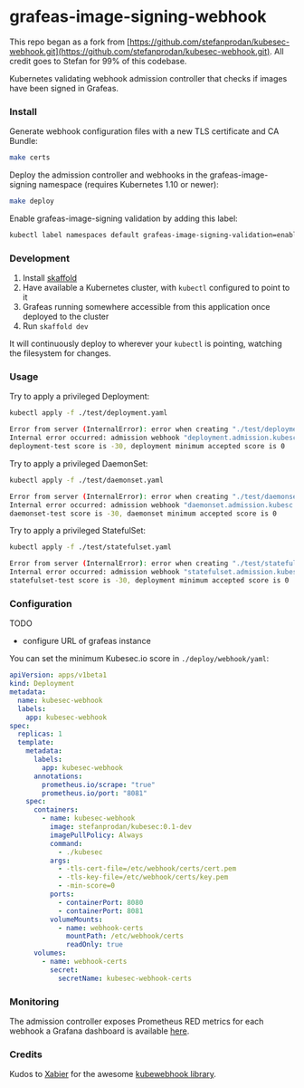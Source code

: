 # grafeas-image-signing-webhook

This repo began as a fork from
[https://github.com/stefanprodan/kubesec-webhook.git](https://github.com/stefanprodan/kubesec-webhook.git).
All credit goes to Stefan for 99% of this codebase.

Kubernetes validating webhook admission controller that checks if images
have been signed in Grafeas.

### Install

Generate webhook configuration files with a new TLS certificate and CA
Bundle:

```bash
make certs
```

Deploy the admission controller and webhooks in the grafeas-image-signing
namespace (requires Kubernetes 1.10 or newer):

```bash
make deploy
``` 

Enable grafeas-image-signing validation by adding this label:

```bash
kubectl label namespaces default grafeas-image-signing-validation=enabled
```

### Development

1. Install [skaffold](https://github.com/GoogleContainerTools/skaffold)
1. Have available a Kubernetes cluster, with `kubectl` configured to point to
   it
1. Grafeas running somewhere accessible from this application once deployed to
   the cluster
1. Run `skaffold dev`

It will continuously deploy to wherever your `kubectl` is pointing, watching
the filesystem for changes.

### Usage

Try to apply a privileged Deployment:

```bash
kubectl apply -f ./test/deployment.yaml

Error from server (InternalError): error when creating "./test/deployment.yaml": 
Internal error occurred: admission webhook "deployment.admission.kubesc.io" denied the request: 
deployment-test score is -30, deployment minimum accepted score is 0
```

Try to apply a privileged DaemonSet:

```bash
kubectl apply -f ./test/daemonset.yaml

Error from server (InternalError): error when creating "./test/daemonset.yaml": 
Internal error occurred: admission webhook "daemonset.admission.kubesc.io" denied the request: 
daemonset-test score is -30, daemonset minimum accepted score is 0
```

Try to apply a privileged StatefulSet:

```bash
kubectl apply -f ./test/statefulset.yaml

Error from server (InternalError): error when creating "./test/statefulset.yaml": 
Internal error occurred: admission webhook "statefulset.admission.kubesc.io" denied the request: 
statefulset-test score is -30, deployment minimum accepted score is 0
```

### Configuration

TODO
- configure URL of grafeas instance

You can set the minimum Kubesec.io score in `./deploy/webhook/yaml`:

```yaml
apiVersion: apps/v1beta1
kind: Deployment
metadata:
  name: kubesec-webhook
  labels:
    app: kubesec-webhook
spec:
  replicas: 1
  template:
    metadata:
      labels:
        app: kubesec-webhook
      annotations:
        prometheus.io/scrape: "true"
        prometheus.io/port: "8081"
    spec:
      containers:
        - name: kubesec-webhook
          image: stefanprodan/kubesec:0.1-dev
          imagePullPolicy: Always
          command:
            - ./kubesec
          args:
            - -tls-cert-file=/etc/webhook/certs/cert.pem
            - -tls-key-file=/etc/webhook/certs/key.pem
            - -min-score=0
          ports:
            - containerPort: 8080
            - containerPort: 8081
          volumeMounts:
            - name: webhook-certs
              mountPath: /etc/webhook/certs
              readOnly: true
      volumes:
        - name: webhook-certs
          secret:
            secretName: kubesec-webhook-certs
```

### Monitoring 

The admission controller exposes Prometheus RED metrics for each webhook a Grafana dashboard is available [here](https://grafana.com/dashboards/7088).

### Credits

Kudos to [Xabier](https://github.com/slok) for the awesome [kubewebhook library](https://github.com/slok/kubewebhook).  
